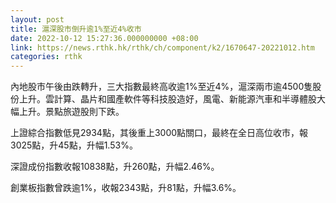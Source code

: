 ```yaml
---
layout: post
title: 滬深股市倒升逾1%至近4%收市
date: 2022-10-12 15:27:36.000000000 +08:00
link: https://news.rthk.hk/rthk/ch/component/k2/1670647-20221012.htm
categories: rthk
---
```


內地股市午後由跌轉升，三大指數最終高收逾1%至近4%，滬深兩市逾4500隻股份上升。雲計算、晶片和國產軟件等科技股造好，風電、新能源汽車和半導體股大幅上升。景點旅遊股則下跌。

上證綜合指數低見2934點，其後重上3000點關口，最終在全日高位收市，報3025點，升45點，升幅1.53%。

深證成份指數收報10838點，升260點，升幅2.46%。

創業板指數曾跌逾1%，收報2343點，升81點，升幅3.6%。
